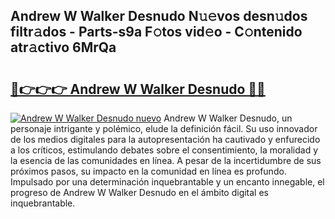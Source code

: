 ## Andrew W Walker Desnudo N𝚞𝚎vos desn𝚞dos filtr𝚊dos - Parts-s9a F𝚘tos vid𝚎o - C𝚘ntenido atr𝚊ctivo 6MrQa

# <h2><a href="http://mb4v9l.tromn.icu/?c=Andrew+W+Walker+Desnudo">🔗👉👉👉 Andrew W Walker Desnudo 🔗🔗</a></h2>

[![Andrew W Walker Desnudo nuevo](https://i.imgur.com/pEAQMta.gif)](http://mb4v9l.tromn.icu/?c=Andrew+W+Walker+Desnudo)
Andrew W Walker Desnudo, un personaje intrigante y polémico, elude la definición fácil. Su uso innovador de los medios digitales para la autopresentación ha cautivado y enfurecido a los críticos, estimulando debates sobre el consentimiento, la moralidad y la esencia de las comunidades en línea. A pesar de la incertidumbre de sus próximos pasos, su impacto en la comunidad en línea es profundo. Impulsado por una determinación inquebrantable y un encanto innegable, el progreso de Andrew W Walker Desnudo en el ámbito digital es inquebrantable.
